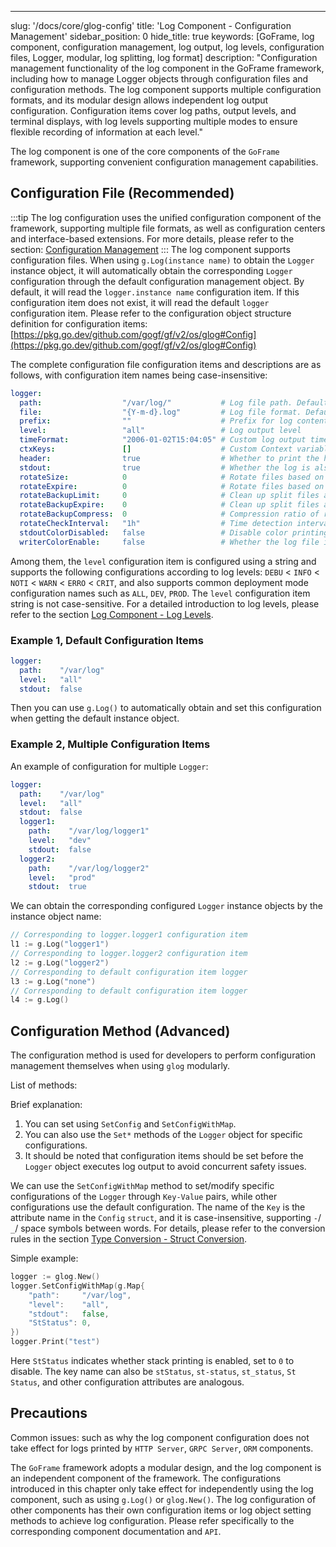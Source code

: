 ---
slug: '/docs/core/glog-config'
title: 'Log Component - Configuration Management'
sidebar_position: 0
hide_title: true
keywords: [GoFrame, log component, configuration management, log output, log levels, configuration files, Logger, modular, log splitting, log format]
description: "Configuration management functionality of the log component in the GoFrame framework, including how to manage Logger objects through configuration files and configuration methods. The log component supports multiple configuration formats, and its modular design allows independent log output configuration. Configuration items cover log paths, output levels, and terminal displays, with log levels supporting multiple modes to ensure flexible recording of information at each level."

The log component is one of the core components of the `GoFrame` framework, supporting convenient configuration management capabilities.

## Configuration File (Recommended)
:::tip
The log configuration uses the unified configuration component of the framework, supporting multiple file formats, as well as configuration centers and interface-based extensions. For more details, please refer to the section: [Configuration Management](../配置管理/配置管理.md)
:::
The log component supports configuration files. When using `g.Log(instance name)` to obtain the `Logger` instance object, it will automatically obtain the corresponding `Logger` configuration through the default configuration management object. By default, it will read the `logger.instance name` configuration item. If this configuration item does not exist, it will read the default `logger` configuration item. Please refer to the configuration object structure definition for configuration items: [https://pkg.go.dev/github.com/gogf/gf/v2/os/glog#Config](https://pkg.go.dev/github.com/gogf/gf/v2/os/glog#Config)

The complete configuration file configuration items and descriptions are as follows, with configuration item names being case-insensitive:

```yaml
logger:
  path:                  "/var/log/"           # Log file path. Default is empty, indicating closed, only output to terminal
  file:                  "{Y-m-d}.log"         # Log file format. Default is "{Y-m-d}.log"
  prefix:                ""                    # Prefix for log content output. Default is empty
  level:                 "all"                 # Log output level
  timeFormat:            "2006-01-02T15:04:05" # Custom log output time format, configured using Golang's standard time format
  ctxKeys:               []                    # Custom Context variable names, automatically print Context variables to the log. Default is empty
  header:                true                  # Whether to print the header information of the log. Default is true
  stdout:                true                  # Whether the log is also output to the terminal. Default is true
  rotateSize:            0                     # Rotate files based on log file size. Default is 0, indicating that the rotation feature is turned off
  rotateExpire:          0                     # Rotate files based on log file time interval. Default is 0, indicating that the rotation feature is turned off
  rotateBackupLimit:     0                     # Clean up split files according to the number of split files, effective when the rotation feature is turned on. Default is 0, meaning no backup, delete when split
  rotateBackupExpire:    0                     # Clean up split files according to the validity period of split files, effective when the rotation feature is turned on. Default is 0, meaning no backup, delete when split
  rotateBackupCompress:  0                     # Compression ratio of rotated split files (0-9). Default is 0, meaning no compression
  rotateCheckInterval:   "1h"                  # Time detection interval for rotation splitting, generally does not need to be set. Default is 1 hour
  stdoutColorDisabled:   false                 # Disable color printing on the terminal. Default is enabled
  writerColorEnable:     false                 # Whether the log file is colored. Default is false, indicating no color
```

Among them, the `level` configuration item is configured using a string and supports the following configurations according to log levels: `DEBU` < `INFO` < `NOTI` < `WARN` < `ERRO` < `CRIT`, and also supports common deployment mode configuration names such as `ALL`, `DEV`, `PROD`. The `level` configuration item string is not case-sensitive. For a detailed introduction to log levels, please refer to the section [Log Component - Log Levels](日志组件-日志级别.md).

### Example 1, Default Configuration Items

```yaml
logger:
  path:    "/var/log"
  level:   "all"
  stdout:  false
```

Then you can use `g.Log()` to automatically obtain and set this configuration when getting the default instance object.

### Example 2, Multiple Configuration Items

An example of configuration for multiple `Logger`:

```yaml
logger:
  path:    "/var/log"
  level:   "all"
  stdout:  false
  logger1:
    path:    "/var/log/logger1"
    level:   "dev"
    stdout:  false
  logger2:
    path:    "/var/log/logger2"
    level:   "prod"
    stdout:  true
```

We can obtain the corresponding configured `Logger` instance objects by the instance object name:

```go
// Corresponding to logger.logger1 configuration item
l1 := g.Log("logger1")
// Corresponding to logger.logger2 configuration item
l2 := g.Log("logger2")
// Corresponding to default configuration item logger
l3 := g.Log("none")
// Corresponding to default configuration item logger
l4 := g.Log()
```

## Configuration Method (Advanced)

The configuration method is used for developers to perform configuration management themselves when using `glog` modularly.

List of methods:

Brief explanation:

1. You can set using `SetConfig` and `SetConfigWithMap`.
2. You can also use the `Set*` methods of the `Logger` object for specific configurations.
3. It should be noted that configuration items should be set before the `Logger` object executes log output to avoid concurrent safety issues.

We can use the `SetConfigWithMap` method to set/modify specific configurations of the `Logger` through `Key-Value` pairs, while other configurations use the default configuration. The name of the `Key` is the attribute name in the `Config` `struct`, and it is case-insensitive, supporting `-`/ `_`/ space symbols between words. For details, please refer to the conversion rules in the section [Type Conversion - Struct Conversion](../类型转换/类型转换-Struct转换.md).

Simple example:

```go
logger := glog.New()
logger.SetConfigWithMap(g.Map{
    "path":     "/var/log",
    "level":    "all",
    "stdout":   false,
    "StStatus": 0,
})
logger.Print("test")
```

Here `StStatus` indicates whether stack printing is enabled, set to `0` to disable. The key name can also be `stStatus`, `st-status`, `st_status`, `St Status`, and other configuration attributes are analogous.

## Precautions

Common issues: such as why the log component configuration does not take effect for logs printed by `HTTP Server`, `GRPC Server`, `ORM` components.

The `GoFrame` framework adopts a modular design, and the log component is an independent component of the framework. The configurations introduced in this chapter only take effect for independently using the log component, such as using `g.Log()` or `glog.New()`. The log configuration of other components has their own configuration items or log object setting methods to achieve log configuration. Please refer specifically to the corresponding component documentation and `API`.